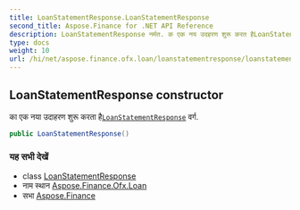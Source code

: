 ```yaml
---
title: LoanStatementResponse.LoanStatementResponse
second_title: Aspose.Finance for .NET API Reference
description: LoanStatementResponse नर्मत. क एक नय उदहरण शुरू करत हैLoanStatementResponse वर्ग.
type: docs
weight: 10
url: /hi/net/aspose.finance.ofx.loan/loanstatementresponse/loanstatementresponse/
---
```

## LoanStatementResponse constructor

का एक नया उदाहरण शुरू करता है[`LoanStatementResponse`](../) वर्ग.

```csharp
public LoanStatementResponse()
```

### यह सभी देखें

* class [LoanStatementResponse](../)
* नाम स्थान [Aspose.Finance.Ofx.Loan](../../loanstatementresponse/)
* सभा [Aspose.Finance](../../../)


